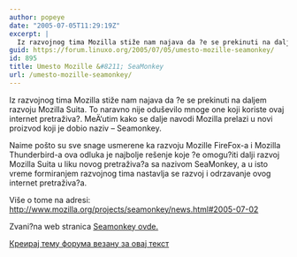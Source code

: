 ```yaml
---
author: popeye
date: "2005-07-05T11:29:19Z"
excerpt: |
  Iz razvojnog tima Mozilla stiže nam najava da ?e se prekinuti na daljem razvoju Mozilla Suita. To naravno nije oduševilo mnoge one koji koriste ovaj internet pretraživa?. MeÄ‘utim kako se dalje navodi Mozilla prelazi u novi proizvod koji je dobio naziv - Seamonkey.<br />
guid: https://forum.linuxo.org/2005/07/05/umesto-mozille-seamonkey/
id: 895
title: Umesto Mozille &#8211; SeaMonkey
url: /umesto-mozille-seamonkey/
---
```

Iz razvojnog tima Mozilla stiže nam najava da ?e se prekinuti na daljem razvoju Mozilla Suita. To naravno nije oduševilo mnoge one koji koriste ovaj internet pretraživa?. MeÄ‘utim kako se dalje navodi Mozilla prelazi u novi proizvod koji je dobio naziv &#8211; Seamonkey.  
<!--break-->Naime pošto su sve snage usmerene ka razvoju Mozille FireFox-a i Mozilla Thunderbird-a ova odluka je najbolje rešenje koje ?e omogu?iti dalji razvoj Mozilla Suita u liku novog pretraživa?a sa nazivom SeaMonkey, a u isto vreme formiranjem razvojnog tima nastavlja se razvoj i odrzavanje ovog internet pretraživa?a.

Više o tome na adresi: http://www.mozilla.org/projects/seamonkey/news.html#2005-07-02

Zvani?na web stranica [Seamonkey ovde.](http://www.mozilla.org/projects/seamonkey/) 

[Креирај тему форума везану за овај текст](https://linuxo.org/nova-tema-na-forumu/?se_pid=895)